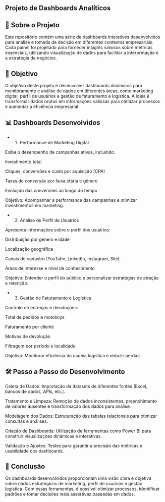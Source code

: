 ## Projeto de Dashboards Analíticos

## 📌 Sobre o Projeto

Este repositório contém uma série de dashboards interativos desenvolvidos para análise e tomada de decisão em diferentes contextos empresariais. Cada painel foi projetado para fornecer insights valiosos sobre métricas essenciais, utilizando visualização de dados para facilitar a interpretação e a estratégia de negócios.



## 🎯 Objetivo

O objetivo deste projeto é desenvolver dashboards dinâmicos para monitoramento e análise de dados em diferentes áreas, como marketing digital, perfil de usuários e gestão de faturamento e logística. A ideia é transformar dados brutos em informações valiosas para otimizar processos e aumentar a eficiência empresarial.



## 📊 Dashboards Desenvolvidos

* 1. Performance de Marketing Digital

Exibe o desempenho de campanhas ativas, incluindo:

Investimento total

Cliques, conversões e custo por aquisição (CPA)

Taxas de conversão por faixa etária e gênero

Evolução das conversões ao longo do tempo

Objetivo: Acompanhar a performance das campanhas e otimizar investimentos em marketing.


* 2. Análise de Perfil de Usuários

Apresenta informações sobre o perfil dos usuários:

Distribuição por gênero e idade

Localização geográfica

Canais de cadastro (YouTube, LinkedIn, Instagram, Site)

Áreas de interesse e nível de conhecimento

Objetivo: Entender o perfil do público e personalizar estratégias de atração e retenção.


* 3. Gestão de Faturamento e Logística

Controle de entregas e devoluções:

Total de pedidos e motoboys

Faturamento por cliente

Motivos de devolução

Filtragem por período e localidade


Objetivo: Monitorar eficiência da cadeia logística e reduzir perdas.


## 🛠 Passo a Passo do Desenvolvimento

Coleta de Dados: Importação de datasets de diferentes fontes (Excel, bancos de dados, APIs, etc.).

Tratamento e Limpeza: Remoção de dados inconsistentes, preenchimento de valores ausentes e transformação dos dados para análise.

Modelagem dos Dados: Estruturação das tabelas relacionais para otimizar consultas e análises.

Criação de Dashboards: Utilização de ferramentas como Power BI para construir visualizações dinâmicas e interativas.

Validação e Ajustes: Testes para garantir a precisão das métricas e usabilidade dos dashboards.



## 📌 Conclusão

Os dashboards desenvolvidos proporcionam uma visão clara e objetiva sobre dados estratégicos de marketing, perfil de usuários e gestão logística. Com essas ferramentas, é possível otimizar processos, identificar padrões e tomar decisões mais assertivas baseadas em dados.
